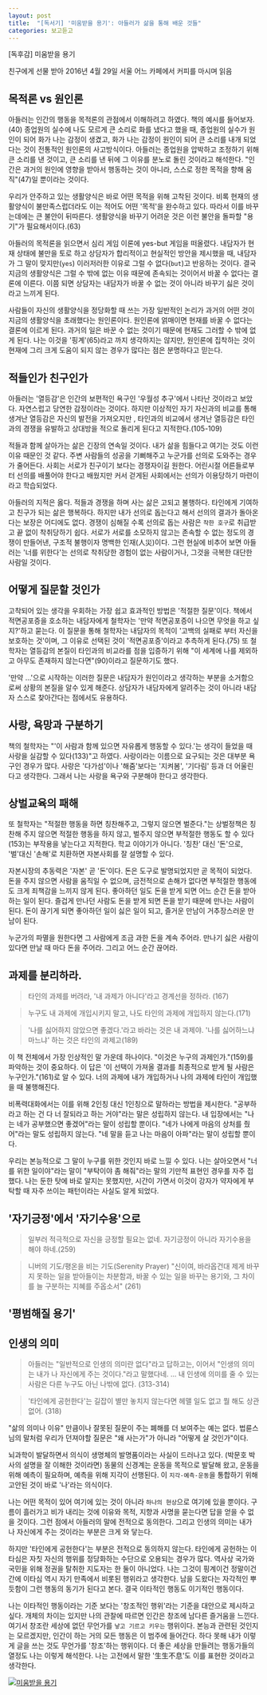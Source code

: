 ```yaml
---
layout: post
title:  "[독서기] '미움받을 용기': 아들러가 삶을 통해 배운 것들"
categories: 보고듣고
---
```


[독후감] 미움받을 용기

친구에게 선물 받아 2016년 4월 29일 서울 어느 카페에서 커피를 마시며 읽음

## 목적론 vs 원인론

아들러는 인간의 행동을 목적론의 관점에서 이해하려고 하였다. 책의 예시를 들어보자.(40) 종업원의 실수에 나도 모르게 큰 소리로 화를 냈다고 했을 때, 종업원의 실수가 원인이 되어 화가 나는 감정이 생겼고, 화가 나는 감정이 원인이 되어 큰 소리를 내개 되었다는 것이 전통적인 원인론의 사고방식이다. 아들러는 종업원을 압박하고 조정하기 위해 큰 소리를 낸 것이고, 큰 소리를 낸 뒤에 그 이유를 분노로 돌린 것이라고 해석한다. "인간은 과거의 원인에 영향을 받아서 행동하는 것이 아니라, 스스로 정한 목적을 향해 움직"(47)일 뿐이라는 것이다.

우리가 안주하고 있는 생활양식은 바로 어떤 목적을 위해 고착된 것이다. 비록 현재의 생활양식이 불만족스럽더라도 이는 적어도 어떤 '목적'을 완수하고 있다. 따라서 이를 바꾸는데에는 큰 불안이 뒤따른다. 생활양식을 바꾸기 어려운 것은 이런 불안을 돌파할 "용기"가 필요해서이다.(63)

아들러의 목적론을 읽으면서 심리 게임 이론에 yes-but 게임을 떠올렸다. 내담자가 현재 상태에 불만을 토로 하고 상담자가 합리적이고 현실적인 방안을 제시했을 때, 내담자가 그 말이 맞지만(`yes`) 이러저러한 이유로 그럴 수 없다(`but`)고 반응하는 것이다. 결국 지금의 생활양식은 그럴 수 밖에 없는 이유 때문에 존속되는 것이어서 바꿀 수 없다는 결론에 이른다. 이쯤 되면 상담자는 내담자가 바꿀 수 없는 것이 아니라 바꾸기 싫은 것이라고 느끼게 된다. 

사람들이 자신의 생활양식을 정당화할 때 쓰는 가장 일반적인 논리가 과거의 어떤 것이 지금의 생활양식을 초래했다는 원인론이다. 원인론에 얽매이면 현재를 바꿀 수 없다는 결론에 이르게 된다. 과거의 일은 바꾼 수 없는 것이기 때문에 현재도 그러할 수 밖에 없게 된다. 나는 이것을 '핑계'(65)라고 까지 생각하지는 않지만, 원인론에 집착하는 것이 현재에 그리 크게 도움이 되지 않는 경우가 많다는 점은 분명하다고 믿는다. 

## 적들인가 친구인가

아들러는 '열등감'은 인간의 보편적인 욕구인 '우월성 추구'에서 나타난 것이라고 보았다. 자연스럽고 당연한 감정이라는 것이다. 하지만 이상적인 자기 자신과의 비교를 통해 생겨난 열등감은 자신의 발전을 가져오지만 , 타인과의 비교에서 생겨난 열등감은 타인과의 경쟁을 유발하고 상대방을 적으로 돌리게 된다고 지적한다.(105-109) 

적들과 함께 살아가는 삶은 긴장의 연속일 것이다. 내가 삶을 힘들다고 여기는 것도 이런 이유 때문인 것 같다. 주변 사람들의 성공을 기뻐해주고 누군가를 선의로 도와주는 경우가 줄어든다. 사회는 서로가 친구이기 보다는 경쟁자이길 원한다. 어린시절 어른들로부터 선의를 배풀어야 한다고 배웠지만 커서 걷게된 사회에서는 선의가 이용당하기 마련이라고 학습되었다. 

아들러의 지적은 옳다. 적들과 경쟁을 하며 사는 삶은 고되고 불행하다. 타인에게 기여하고 친구가 되는 삶은 행복하다. 하지만 내가 선의로 돕는다고 해서 선의의 결과가 돌아온다는 보장은 어디에도 없다. 경쟁이 심해질 수록 선의로 돕는 사람은 `착한 호구`로 취급받고 끝 없이 착취당하기 쉽다. 서로가 서로를 소모하지 않고는 존속할 수 없는 정도의 경쟁이 만들어낸, 구조적 불행이자 명백한 인재(人災)이다. 그런 현실에 비추어 보면 아들러는 '너를 위한다'는 선의로 착취당한 경험이 없는 사람이거나, 그것을 극복한 대단한 사람일 것이다. 

## 어떻게 질문할 것인가

고착되어 있는 생각을 우회하는 가장 쉽고 효과적인 방법은 '적절한 질문'이다. 책에서 적면공포증을 호소하는 내담자에게 철학자는 '만약 적면공포증이 나으면 무엇을 하고 싶지?'하고 묻는다. 이 질문을 통해 철학자는 내담자의 목적이 '고백의 실패로 부터 자신을 보호하는 것'이며, 그 이유로 선택된 것이 '적면공포증'이라고 추측하게 된다.(75) 또 철학자는 열등감의 본질이 타인과의 비교라를 점을 입증하기 위해 "이 세계에 나를 제외하고 아무도 존재하지 않는다면"(90)이라고 질문하기도 했다. 

'만약 ...'으로 시작하는 이러한 질문은 내담자가 원인이라고 생각하는 부분을 소거함으로써 상황의 본질을 알수 있게 해준다. 상담자가 내담자에게 알려주는 것이 아니라 내담자 스스로 찾아간다는 점에서도 유용하다. 

## 사랑, 욕망과 구분하기

책의 철학자는 "'이 사람과 함께 있으면 자유롭게 행동할 수 있다.'는 생각이 들었을 때 사랑을 실감할 수 있다(133)"고 하였다. 사랑이라는 이름으로 요구되는 것은 대부분 욕구인 경우가 많다. 사랑은 '다가섬'이나 '해줌'보다는 '지켜봄', '기다림' 등과 더 어울린다고 생각한다. 그래서 나는 사랑을 욕구와 구분해야 한다고 생각한다. 

## 상벌교육의 패해

또 철학자는 "적절한 행동을 하면 칭찬해주고, 그렇지 않으면 벌준다."는 상벌정책은 칭찬해 주지 않으면 적절한 행동을 하지 않고, 벌주지 않으면 부적절한 행동도 할 수 있다(153)는 부작용을 낳는다고 지적한다. 학교 이야기가 아니다. '칭찬' 대신 '돈'으로, '벌'대신 '손해'로 치환하면 자본사회를 잘 설명할 수 있다. 

자본시장의 추동력은 '자본' 곧 '돈'이다. 돈은 도구로 발명되었지만 곧 목적이 되었다. 돈을 주지 않으면 사람을 움직일 수 없으며, 금전적으로 손해가 없다면 부적절한 행동에도 크게 죄책감을 느끼지 않게 된다. 좋아하던 일도 돈을 받게 되면 어느 순간 돈을 받아 하는 일이 된다. 즐겁게 만나던 사람도 돈을 받게 되면 돈을 받기 때문에 만나는 사람이 된다. 돈이 끊기게 되면 좋아하던 일이 싫은 일이 되고, 즐거운 만남이 거추장스러운 만남이 된다. 

누군가의 파멸을 원한다면 그 사람에게 조금 과한 돈을 계속 주어라. 만나기 싫은 사람이 있다면 만날 때 마다 돈을 주어라. 그리고 어느 순간 끊어라.

## 과제를 분리하라.

> 타인의 과제를 버려라, '내 과제가 아니다'라고 경계선을 정하라. (167)

> 누구도 내 과제에 개입시키지 말고, 나도 타인의 과제에 개입하지 않는다.(171)

> '나를 싫어하지 않았으면 좋겠다.'라고 바라는 것은 내 과제야. '나를 싫어하느냐 마느냐' 하는 것은 타인의 과제고(189)

이 책 전체에서 가장 인상적인 말 가운데 하나이다. "이것은 누구의 과제인가."(159)를 파악하는 것이 중요하다. 이 답은 '이 선택이 가져올 결과를 최종적으로 받게 될 사람은 누구인가."(161)로 알 수 있다. 너의 과제에 내가 개입하거나 나의 과제에 타인이 개입했을 때 불행해진다. 

비폭력대화에서는 이를 위해 2인칭 대신 1인칭으로 말하라는 방법을 제시한다. "공부하라고 하는 건 다 너 잘되라고 하는 거야"라는 말은 성립하지 않는다. 내 입장에서는 "나는 네가 공부했으면 좋겠어"라는 말이 성립할 뿐이다. "네가 나에게 마음의 상처를 줬어"라는 말도 성립하지 않는다.  "네 말을 듣고 나는 마음이 아파"라는 말이 성립할 뿐이다. 

우리는 본능적으로 그 말이 누구를 위한 것인지 바로 느낄 수 있다. 나는 살아오면서 "너를 위한 일이야"라는 말이 "부탁이야 좀 해줘"라는 말의 기만적 표현인 경우를 자주 접했다. 나는 둔한 탓에 바로 알지는 못했지만, 시간이 가면서 이것이 강자가 약자에게 부탁할 때 자주 쓰이는 패턴이라는 사실도 알게 되었다. 

## '자기긍정'에서 '자기수용'으로

> 일부러 적극적으로 자신을 긍정할 필요는 없네. 자기긍정이 아니라 자기수용을 해야 하네.(259)

> 니버의 기도/평온을 비는 기도(Serenity Prayer) "신이여, 바라옵건대 제게 바꾸지 못하는 일을 받아들이는 차분함과, 바꿀 수 있는 일을 바꾸는 용기와, 그 차이를 늘 구분하는 지혜를 주옵소서"  (261)

## '평범해질 용기'

## 인생의 의미

> 아들러는 "일반적으로 인생의 의미란 없다"라고 답하고는, 이어서 "인생의 의미는 내가 나 자신에게 주는 것이다."라고 말했다네. ... 내 인생에 의미를 줄 수 있는 사람은 다른 누구도 아닌 나밖에 없다.  (313-314)

> '타인에게 공헌한다'는 길잡이 별만 놓치지 않는다면 헤맬 일도 없고 뭘 해도 상관없어. (318)

"삶의 의미나 이유" 만큼이나 잘못된 질문이 주는 폐해를 더 보여주는 예는 없다. 법륜스님의 말처럼 우리가 던져야할 질문은 "왜 사는가"가 아니라 "어떻게 살 것인가"이다. 

뇌과학이 발달하면서 의식이 생명체의 발명품이라는 사실이 드러나고 있다. (박문호 박사의 설명을 잘 이해한 것이라면) 동물의 신경계는 운동을 목적으로 발달해 왔고, 운동을 위해 예측이 필요하며, 예측을 위해 지각이 선행된다. 이 `지각-예측-운동`을 통합하기 위해 고안된 것이 바로 '나'라는 의식이다. 

나는 어떤 목적이 있어 여기에 있는 것이 아니라 `하나의 현상`으로 여기에 있을 뿐이다. 구름이 흘러가고 비가 내리는 것에 이유와 목적, 지향과 사명을 묻는다면 답을 얻을 수 없을 것이다. 그런 점에서 아들러의 말에 전적으로 동의한다. 그리고 인생의 의미는 내가 나 자신에게 주는 것이라는 부분은 크게 와 닿는다. 

하지만 '타인에게 공헌한다'는 부분은 전적으로 동의하지 않는다. 타인에게 공헌하는 이타심은 자칫 자신의 행위를 정당화하는 수단으로 오용되는 경우가 많다. 역사상 국가와 국민을 위해 정권을 탈취한 지도자는 한 둘이 아니었다. 나는 그것이 핑계이건 정말이건 간에 이타심 역시 자기 만족에서 비롯된 행위라고 생각한다. 남을 도왔다는 자각적인 뿌듯함이 그런 행동의 동기가 된다고 본다. 결국 이타적인 행동도 이기적인 행동이다.  

나는 이타적인 행동이라는 기준 보다는 '창조적인 행위'라는 기준을 대안으로 제시하고 싶다. 개체의 차이는 있지만 나의 관찰에 따르면 인간은 창조에 남다른 즐거움을 느낀다. 여기서 창조란 세상에 없던 무언가를 `낳고 기르고 키우는` 행위이다. 본능과 관련된 것인지는 모르겠지만, 인간이 하는 거의 모든 행동은 이 범주에 들어간다. 하다 못해 내가 이렇게 글을 쓰는 것도 무언가를 '창조'하는 행위이다. 더 좋은 세상을 만들려는 행동가들의 열정도 나는 이렇게 해석한다. 나는 고전에서 말한 '生生不息'도 이를 표현한 것이라고 생각한다. 

[![미움받을 용기](http://image.aladin.co.kr/product/4846/30/letslook/S132434727_f.jpg)](http://www.aladin.co.kr/shop/wproduct.aspx?ItemId=48463031)
